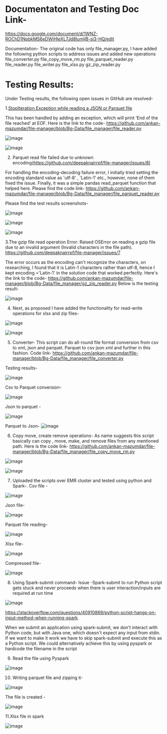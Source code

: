 # Documentaton and Testing Doc Link- 

https://docs.google.com/document/d/1WNZ-ROChD1NpbkMS6eDWjHIeXL7Jd8IumljB-sj3-HQ/edit

Documentation-
The original code has only file_manager.py, I have added the following python scripts to address issues and added new operations
file_converter.py
file_copy_move_rm.py
file_parquet_reader.py
file_reader.py
file_writer.py
file_xlsx.py
gz_zip_reader.py



# Testing Results:
Under Testing results, the following open issues in GitHub are resolved-

1.[StopIteration Exception while reading a JSON or Parquet file](https://github.com/deepaknairrpf/file-manager/issues#:~:text=Issues%20list-,StopIteration%20Exception%20while%20reading%20a%20JSON%20or%20Parquet%20file,-%239%20opened%202)

This has been handled by adding an exception, which will print ‘End of the file reached’ at EOF.
Here is the link to the code- https://github.com/ankan-mazumdar/file-manager/blob/Bg-Data/file_manager/file_reader.py

![image](https://github.com/ankan-mazumdar/file-manager/assets/69012134/b2288d07-f48c-4161-88dd-e62d11eb3075)

![image](https://github.com/ankan-mazumdar/file-manager/assets/69012134/4ae3e9f4-5abd-43c4-8334-f797019ed29a)


2. Parquet read file failed due to unknown encoding[(https://github.com/deepaknairrpf/file-manager/issues/8)](https://github.com/deepaknairrpf/file-manager/issues#:~:text=2-,Parquet%20read%20file%20failed%20due%20to%20unknown%20encoding,-%238%20opened%202)

For handling the encoding-decoding failure error, I initially tried setting the encoding standard value as 'utf-8' , 'Latin-1' etc., however, none of them fixed the issue. Finally, it was a simple pandas read_parquet function that helped here. Please find the code link-
https://github.com/ankan-mazumdar/file-manager/blob/Bg-Data/file_manager/file_parquet_reader.py

Please find the test results screenshots-

![image](https://github.com/ankan-mazumdar/file-manager/assets/69012134/a2aece8e-5f4c-496a-8ef9-76f888b657fd)

![image](https://github.com/ankan-mazumdar/file-manager/assets/69012134/8ed93fed-7930-4ae3-a0a1-3e2f4cc56a0a)

![image](https://github.com/ankan-mazumdar/file-manager/assets/69012134/31b8f6dc-995e-40b3-a374-dd4f58dcbe3b)


3.The gzip file read operation Error: Raised OSError on reading a gzip file due to an invalid argument (Invalid characters in the file path).
  https://github.com/deepaknairrpf/file-manager/issues/7
  
The error occurs as the encoding can't recognize the characters, on researching, I found that it is Latin-1 characters rather than utf-8, hence I kept encoding ='Latin-1' in the solution code that worked perfectly. Here's the link to the code-
https://github.com/ankan-mazumdar/file-manager/blob/Bg-Data/file_manager/gz_zip_reader.py
Below is the testing result-

![image](https://github.com/ankan-mazumdar/file-manager/assets/69012134/fca6bf09-6d1c-4b2c-adb2-3cb3c8790783)


4. Next, as proposed I have added the functionality for read-write operations for xlsx and zip files-

![image](https://github.com/ankan-mazumdar/file-manager/assets/69012134/f061e788-be69-4e13-84a1-ab64090f0c04)

![image](https://github.com/ankan-mazumdar/file-manager/assets/69012134/3f446517-631c-4d0f-9274-b4ea44055426)


5. Converter- This script can do all-round file format conversion from csv to xml, json and  parquet. Parquet to csv json xml and further in this fashion. Code link-
https://github.com/ankan-mazumdar/file-manager/blob/Bg-Data/file_manager/file_converter.py

Testing results- 

![image](https://github.com/ankan-mazumdar/file-manager/assets/69012134/159386f7-efab-4f34-ab59-56f69a4a7b7b)


Csv to Parquet conversion-

![image](https://github.com/ankan-mazumdar/file-manager/assets/69012134/22cec0cf-4811-41d9-a077-8083b5eeb3f3)



Json to parquet -

![image](https://github.com/ankan-mazumdar/file-manager/assets/69012134/832ee093-352e-494e-af71-6790d18218a5)



Parquet to Json- 
![image](https://github.com/ankan-mazumdar/file-manager/assets/69012134/0d0abb23-9ed9-41ee-b64e-c2086f31ec9a)



6. Copy move, create remove operations- As name suggests this script basically can copy , move, make, and remove files from any mentioned path. Here is the code link-
https://github.com/ankan-mazumdar/file-manager/blob/Bg-Data/file_manager/file_copy_move_rm.py

![image](https://github.com/ankan-mazumdar/file-manager/assets/69012134/e5281e24-b580-4d1d-ab80-024985c311a7)


![image](https://github.com/ankan-mazumdar/file-manager/assets/69012134/9482f013-c2c3-4daf-830b-7d4668bf856a)





7. Uploaded the scripts over EMR cluster and tested using python and Spark-.
Csv file -

![image](https://github.com/ankan-mazumdar/file-manager/assets/69012134/cdc11ef7-3d4c-4cd0-ac88-1506151ee6ee)



Json file-

![image](https://github.com/ankan-mazumdar/file-manager/assets/69012134/55f26352-0cc6-42f1-a341-0226860b6b59)



Parquet file reading-

![image](https://github.com/ankan-mazumdar/file-manager/assets/69012134/56808579-0177-4ec8-abea-927447fa8621)



Xlsx file-

![image](https://github.com/ankan-mazumdar/file-manager/assets/69012134/e47d1f41-71e4-458f-959a-be7976147c98)


Compressed file-

![image](https://github.com/ankan-mazumdar/file-manager/assets/69012134/a8e0b417-9d71-497f-9399-8240ea2d8930)


8. Using Spark-submit command-
Issue -Spark-submit to run Python script gets stuck and never proceeds when there is user interaction/inputs are required at run time

![image](https://github.com/ankan-mazumdar/file-manager/assets/69012134/896346dc-8028-4992-9edb-ef6238063ca3)


https://stackoverflow.com/questions/40910869/python-script-hangs-on-input-method-when-running-spark. 

When we submit an application using spark-submit, we don't interact with Python code, but with Java one, which doesn't expect any input from stdin.
If we want to make it work we have to skip spark-submit and execute this as a Python script.
We could alternatively achieve this by using pyspark or hardcode the filename in the script

9. Read the file using Pyspark
    
![image](https://github.com/ankan-mazumdar/file-manager/assets/69012134/70670b2e-c813-4fb4-aaa5-fcce0e71dc02)


10. Writing parquet file and zipping it-
    
![image](https://github.com/ankan-mazumdar/file-manager/assets/69012134/78038141-7b33-4e57-a04b-b019a055ea0b)


The file is created -

![image](https://github.com/ankan-mazumdar/file-manager/assets/69012134/b022d658-ab9f-402f-a794-1259692dadfa)



11.Xlsx file in spark

![image](https://github.com/ankan-mazumdar/file-manager/assets/69012134/6256c7c7-1c52-475e-9cdc-35c83674b0a7)
